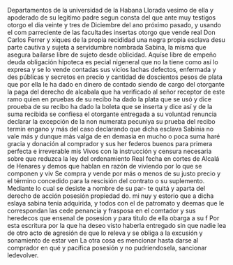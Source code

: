 Departamentos de la universidad de la Habana
Llorada vesimo de ella y apoderado de su legitimo padre
segun consta del que ante muy testigos otorgo el dia veinte
y tres de Diciembre del ano próximo pasado, y usando el com
parreciente de las facultades insertas otorgo que vende real
Don Carlos Ferrer y xiques de la propia recididad una negra propia esclava desu parte cautiva y sujeta a servidumbre nombrada Sabina, la misma que asegura bailarse libre de sujeto desde oblicidad.
Aquíse libre de empeño deuda obligación hipoteca es
pecial nigeneral que no la tiene como así lo expresa y se
lo vende contadas sus vicios lachas defectos, enfermada
y des públicas y secretos en precio y cantidad de doscientos
pesos de plata que por ella le ha dado en dinero de contado siendo de cargo del otorgante la paga del derecho de alcabala que ha verificado al señor receptor de este ramo quien en pruebas de su recibo ha dado la plata que se usó y dice
proueba de su recibo ha dado la boleta que se inserta y dice así y de la suma recibida se confiesa el otorgante entregada a su voluntad renuncia declarar la excepción de la non numerata pecuniya su prueba del recibo termin
engano y más del caso declarando que dicha esclava Sabinia
no vale más y dunque más valga de en demasia en mucho o
poca suma haré gracia y donación al comprador y sus her
federos buenos para primera perfecta e irreverable mis
Vivos con la instrucción y censura necesaria sobre que reduzca la ley del ordenamiento Real fecha en cortes de Alcalá de Henares y demos que hablan en razón de viviendo por lo que se componen y viv
Se compra y vende por más o menos de su justo precio y el término concedido para la rescisión del contrato o su suplemento. Mediante lo cual se desiste a nombre de su par- te quitá y aparta del derecho de acción posesión propiedad do.
mi nuy y estorio que a dicha eslaya sabina tenia adquirida, y todos con el de patromato y deemas que le correspondan las cede penancia y frasposa en el comtador y sus heredecos que ensenal de posesion y para titulo de ella obarga a su f
Por esta escritura por la que ha deseo visto haberla entregado sin que nadie lea de otro acto de agresión de que lo releva y se obliga a la excusión y sonamiento de estar ven
La otra cosa es mencionar hasta darse al comprador en qué y pacífica posesión y no pudriendosela, sancionar ledevolver.